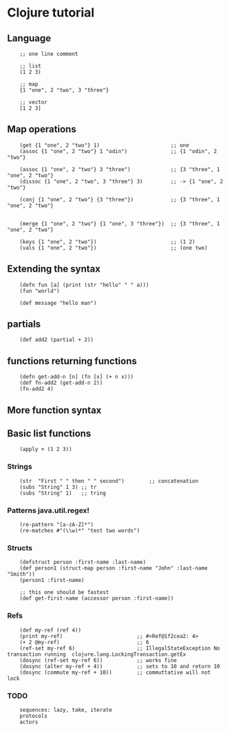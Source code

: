 # Clojure tutorial

## Language

        ;; one line comment

        ;; list
        (1 2 3)

        ;; map
        {1 "one", 2 "two", 3 "three"}

        ;; vector
        [1 2 3]


## Map operations

        (get {1 "one", 2 "two"} 1)                       ;; one
        (assoc {1 "one", 2 "two"} 1 "odin")              ;; {1 "odin", 2 "two"}

        (assoc {1 "one", 2 "two"} 3 "three")             ;; {3 "three", 1 "one", 2 "two"}
        (dissoc {1 "one", 2 "two", 3 "three"} 3)         ;; -> {1 "one", 2 "two"}

        (conj {1 "one", 2 "two"} {3 "three"})            ;; {3 "three", 1 "one", 2 "two"}


        (merge {1 "one", 2 "two"} {1 "one", 3 "three"})  ;; {3 "three", 1 "one", 2 "two"}

        (keys {1 "one", 2 "two"})                        ;; (1 2)
        (vals {1 "one", 2 "two"})                        ;; (one two)

## Extending the syntax

        (defn fun [a] (print (str "hello" " " a)))
        (fun "world")

        (def message "hello man")

## partials

        (def add2 (partial + 2))

## functions returning functions

        (defn get-add-n [n] (fn [x] (+ n x)))
        (def fn-add2 (get-add-n 2))
        (fn-add2 4)

## More function syntax


## Basic list functions

        (apply + (1 2 3))


### Strings

        (str  "First " " then " " second")        ;; concatenation
        (subs "String" 1 3) ;; tr
        (subs "String" 1)   ;; tring


### Patterns java.util.regex!

        (re-pattern "[a-zA-Z]*")
        (re-matches #"(\\w)*" "test two words")


### Structs

        (defstruct person :first-name :last-name)
        (def person1 (struct-map person :first-name "John" :last-name "Smith"))
        (person1 :first-name)

        ;; this one should be fastest
        (def get-first-name (accessor person :first-name))

### Refs

        (def my-ref (ref 4))
        (print my-ref)                        ;; #<Ref@1f2cea2: 4>
        (+ 2 @my-ref)                         ;; 6
        (ref-set my-ref 6)                    ;; IllegalStateException No transaction running  clojure.lang.LockingTransaction.getEx
        (dosync (ref-set my-ref 6))           ;; works fine
        (dosync (alter my-ref + 4))           ;; sets to 10 and return 10
        (dosync (commute my-ref + 10))        ;; commuttative will not lock


### TODO

        sequences: lazy, take, iterate
        protocols
        actors
